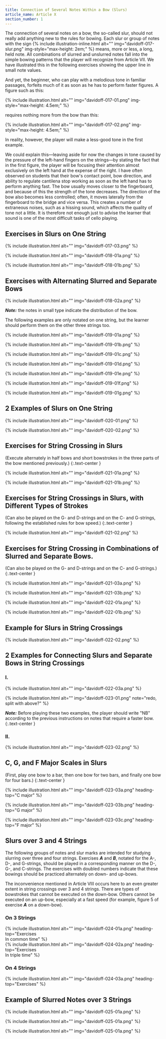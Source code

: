 ```yaml
---
title: Connection of Several Notes Within a Bow (Slurs)
article_name: Article X
section_number: 1
---
```


The connection of several notes on a bow, the so-called slur, should not really add anything new to the rules for bowing. Each slur or group of notes with the sign 
{% include illustration-inline.html alt="" img="davidoff-017-slur.png" img-style="max-height: 2em;" %}
means, more or less, a long, held note. All combinations of slurred and unslurred notes fall into the simple bowing patterns that the player will recognize from Article VII. We have illustrated this in the following exercises showing the upper line in small note values.

And yet, the beginner, who can play with a melodious tone in familiar passages, forfeits much of it as soon as he has to perform faster figures. A figure such as this:

{% include illustration.html alt="" img="davidoff-017-01.png" img-style="max-height: 4.5em;" %}

requires nothing more from the bow than this: 

{% include illustration.html alt="" img="davidoff-017-02.png" img-style="max-height: 4.5em;" %}

In reality, however, the player will make a less-good tone in the first example.

We could explain this—leaving aside for now the changes in tone caused by the pressure of the left-hand fingers on the strings—by stating the fact that in the first figure, the player will be focusing their attention almost exclusively on the left hand at the expense of the right. I have often observed on students that their bow's contact point, bow direction, and ability to regulate cantilena stop working as soon as the left hand has to perform anything fast. The bow usually moves closer to the fingerboard, and because of this the strength of the tone decreases. The direction of the bow also becomes less controlled; often, it moves laterally from the fingerboard to the bridge and vice versa. This creates a number of extraneous noises, such as a hissing sound, which affects the quality of tone not a little. It is therefore not enough just to advise the learner that sound is one of the most difficult tasks of cello playing.

## Exercises in Slurs on One String

{% include illustration.html alt="" img="davidoff-017-03.png" %}

{% include illustration.html alt="" img="davidoff-018-01a.png" %}

{% include illustration.html alt="" img="davidoff-018-01b.png" %}

## Exercises with Alternating Slurred and Separate Bows

{% include illustration.html alt="" img="davidoff-018-02a.png" %}

**_Note:_** the notes in small type indicate the distribution of the bow.

The following examples are only notated on one string, but the learner should perform them on the other three strings too. 

{% include illustration.html alt="" img="davidoff-019-01a.png" %}

{% include illustration.html alt="" img="davidoff-019-01b.png" %}

{% include illustration.html alt="" img="davidoff-019-01c.png" %}

{% include illustration.html alt="" img="davidoff-019-01d.png" %}

{% include illustration.html alt="" img="davidoff-019-01e.png" %}

{% include illustration.html alt="" img="davidoff-019-01f.png" %}

{% include illustration.html alt="" img="davidoff-019-01g.png" %}

## 2 Examples of Slurs on One String

{% include illustration.html alt="" img="davidoff-020-01.png" %}

{% include illustration.html alt="" img="davidoff-020-02.png" %}

## Exercises for String Crossing in Slurs

(Execute alternately in half bows and short bowstrokes in the three parts of the bow mentioned previously.)
{:.text-center }

{% include illustration.html alt="" img="davidoff-021-01a.png" %}

{% include illustration.html alt="" img="davidoff-021-01b.png" %}

## Exercises for String Crossings in Slurs, with Different Types of Strokes

(Can also be played on the G- and D-strings and on the C- and G-strings, following the established rules for bow speed.)
{:.text-center }

{% include illustration.html alt="" img="davidoff-021-02.png" %}

## Exercises for String Crossing in Combinations of Slurred and Separate Bows.

(Can also be played on the G- and D-strings and on the C- and G-strings.)
{:.text-center }

{% include illustration.html alt="" img="davidoff-021-03a.png" %}

{% include illustration.html alt="" img="davidoff-021-03b.png" %}

{% include illustration.html alt="" img="davidoff-022-01a.png" %}

{% include illustration.html alt="" img="davidoff-022-01b.png" %}

## Example for Slurs in String Crossings

{% include illustration.html alt="" img="davidoff-022-02.png" %}

## 2 Examples for Connecting Slurs and Separate Bows in String Crossings

### I.

{% include illustration.html alt="" img="davidoff-022-03a.png" %}

{% include illustration.html alt="" img="davidoff-023-01.png" note="redo, split with above?" %}

**_Note:_** Before playing these two examples, the player should write "NB" according to the previous instructions on notes that require a faster bow.
{:.text-center }

### II.

{% include illustration.html alt="" img="davidoff-023-02.png" %}

## C, G, and F Major Scales in Slurs

(First, play one bow to a bar, then one bow for two bars, and finally one bow for four bars.)
{:.text-center }

{% include illustration.html alt="" img="davidoff-023-03a.png" heading-top="C major" %}

{% include illustration.html alt="" img="davidoff-023-03b.png" heading-top="G major" %}

{% include illustration.html alt="" img="davidoff-023-03c.png" heading-top="F major" %}

## Slurs over 3 and 4 Strings

The following groups of notes and slur marks are intended for studying slurring over three and four strings. Exercises **_A_** and **_B_**, notated for the A-, D-, and G-strings, should be played in a corresponding manner on the D-, G-, and C-strings. The exercises with doubled numbers indicate that these bowings should be practiced alternately on down- and up-bows.

The inconvenience mentioned in Article VIII occurs here to an even greater extent in string crossings over 3 and 4 strings. There are types of bowstrokes that cannot be executed on the down-bow. Others cannot be executed on an up-bow, especially at a fast speed (for example, figure 5 of exercise **_A_** on a down-bow).

<div class="row">
<div class="col-md-4">
<h3>On 3 Strings</h3>
{% include illustration.html alt="" img="davidoff-024-01a.png" heading-top="Exercises <br>In common time" %}
</div>
<div class="col-md-4">
{% include illustration.html alt="" img="davidoff-024-02a.png" heading-top="Exercises <br>In triple time" %}
</div>
<div class="col-md-4">
<h3>On 4 Strings</h3>
{% include illustration.html alt="" img="davidoff-024-03a.png" heading-top="Exercises" %}
</div>
</div>

## Example of Slurred Notes over 3 Strings

{% include illustration.html alt="" img="davidoff-025-01a.png" %}

{% include illustration.html alt="" img="davidoff-025-01a.png" %}

{% include illustration.html alt="" img="davidoff-025-01a.png" %}
